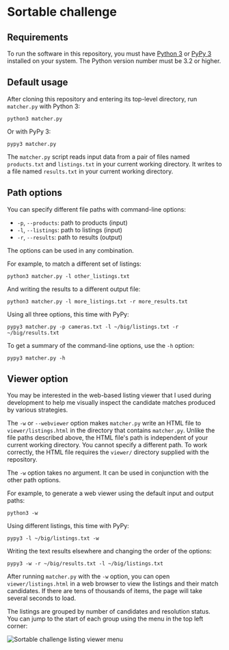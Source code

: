 # Sortable challenge


## Requirements

To run the software in this repository, you must have
[Python 3](https://www.python.org/downloads/) or [PyPy
3](http://pypy.org/download.html) installed on your system. The Python
version number must be 3.2 or higher.


## Default usage

After cloning this repository and entering its top-level directory, run
`matcher.py` with Python 3:

    python3 matcher.py

Or with PyPy 3:

    pypy3 matcher.py

The `matcher.py` script reads input data from a pair of files named
`products.txt` and `listings.txt` in your current working directory. It
writes to a file named `results.txt` in your current working directory.


## Path options

You can specify different file paths with command-line options:
- `-p`, `--products`: path to products (input)
- `-l`, `--listings`: path to listings (input)
- `-r`, `--results`: path to results (output)

The options can be used in any combination.

For example, to match a different set of listings:

    python3 matcher.py -l other_listings.txt

And writing the results to a different output file:

    python3 matcher.py -l more_listings.txt -r more_results.txt

Using all three options, this time with PyPy:

    pypy3 matcher.py -p cameras.txt -l ~/big/listings.txt -r ~/big/results.txt

To get a summary of the command-line options, use the `-h` option:

    pypy3 matcher.py -h


## Viewer option

You may be interested in the web-based listing viewer that I used during
development to help me visually inspect the candidate matches produced
by various strategies.

The `-w` or `--webviewer` option makes `matcher.py` write an HTML file to
`viewer/listings.html` in the directory that contains `matcher.py`. Unlike
the file paths described above, the HTML file's path is independent of
your current working directory. You cannot specify a different path. To
work correctly, the HTML file requires the `viewer/` directory supplied
with the repository.

The `-w` option takes no argument. It can be used in conjunction with
the other path options.

For example, to generate a web viewer using the default input and
output paths:

    python3 -w

Using different listings, this time with PyPy:

    pypy3 -l ~/big/listings.txt -w

Writing the text results elsewhere and changing the order of the options:

    pypy3 -w -r ~/big/results.txt -l ~/big/listings.txt

After running `matcher.py` with the `-w` option, you can open
`viewer/listings.html` in a web browser to view the listings and their
match candidates. If there are tens of thousands of items, the page will
take several seconds to load.

The listings are grouped by number of candidates and resolution
status. You can jump to the start of each group using the menu in the
top left corner:

![Sortable challenge listing viewer menu](viewer/i/menu_screenshot.png)

